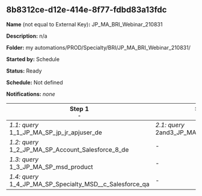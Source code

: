 ## 8b8312ce-d12e-414e-8f77-fdbd83a13fdc

**Name** (not equal to External Key)**:** JP_MA_BRI_Webinar_210831

**Description:** n/a

**Folder:** my automations/PROD/Specialty/BRI/JP_MA_BRI_Webinar_210831/

**Started by:** Schedule

**Status:** Ready

**Schedule:** Not defined

**Notifications:** _none_


| Step 1<br>_<small>-</small>_ | Step 2<br>_<small>-</small>_ | Step 3<br>_<small>-</small>_ |
| --- | --- | --- |
| _1.1: query_<br>1_1_JP_MA_SP_jp_jr_apjuser_de | _2.1: query_<br>2and3_JP_MA_BRI_recipient_temp | _3.1: query_<br>4_1_JP_MA_BRI_Webinar_210831_recipient |
| _1.2: query_<br>1_2_JP_MA_SP_Account_Salesforce_8_de | - | - |
| _1.3: query_<br>1_3_JP_MA_SP_msd_product | - | - |
| _1.4: query_<br>1_4_JP_MA_SP_Specialty_MSD__c_Salesforce_qa | - | - |
